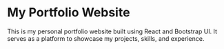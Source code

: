 # My Portfolio Website

This is my personal portfolio website built using React and Bootstrap UI. It serves as a platform to showcase my projects, skills, and experience.
